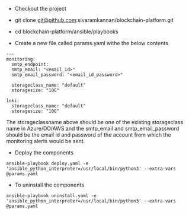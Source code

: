 * Checkout the project 

* git clone git@github.com:sivaramkannan/blockchain-platform.git
* cd blockchain-platform/ansible/playbooks
* Create a new file called params.yaml withe the below contents
```
---
monitoring:
  smtp_endpoint:
  smtp_email: "<email_id>"
  smtp_email_password: "<email_id_password>"

  storageclass_name: "default"
  storagesize: "10G"

loki:
  storageclass_name: "default"
  storagesize: "10G"
```
The storageclassname above should be one of the existing storageclass name in Azure/DO/AWS and the smtp_email and smtp_email_password should be the email id and password of the account from which the monitoring alerts would be sent.
* Deploy the components
```
ansible-playbook deploy.yaml -e 'ansible_python_interpreter=/usr/local/bin/python3' --extra-vars @params.yaml
```
* To uninstall the components
```
ansible-playbook uninstall.yaml -e 'ansible_python_interpreter=/usr/local/bin/python3' --extra-vars @params.yaml
```
